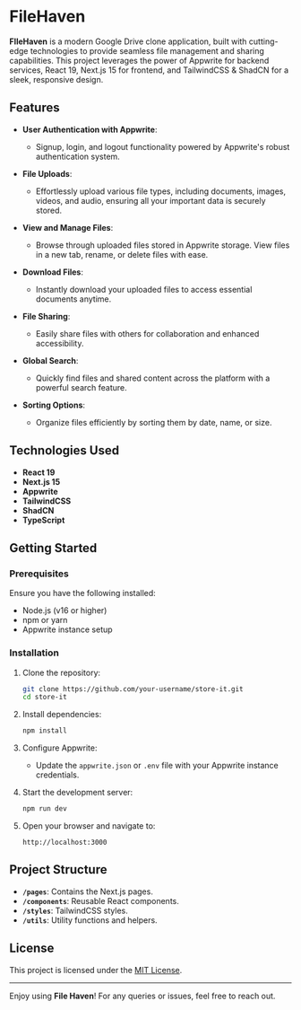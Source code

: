 # FileHaven

**FIleHaven** is a modern Google Drive clone application, built with cutting-edge technologies to provide seamless file management and sharing capabilities. This project leverages the power of Appwrite for backend services, React 19, Next.js 15 for frontend, and TailwindCSS & ShadCN for a sleek, responsive design.

## Features

- **User Authentication with Appwrite**: 
  - Signup, login, and logout functionality powered by Appwrite's robust authentication system.

- **File Uploads**: 
  - Effortlessly upload various file types, including documents, images, videos, and audio, ensuring all your important data is securely stored.

- **View and Manage Files**: 
  - Browse through uploaded files stored in Appwrite storage. View files in a new tab, rename, or delete files with ease.

- **Download Files**: 
  - Instantly download your uploaded files to access essential documents anytime.

- **File Sharing**: 
  - Easily share files with others for collaboration and enhanced accessibility.

- **Global Search**: 
  - Quickly find files and shared content across the platform with a powerful search feature.

- **Sorting Options**: 
  - Organize files efficiently by sorting them by date, name, or size.

## Technologies Used

- **React 19**
- **Next.js 15**
- **Appwrite**
- **TailwindCSS**
- **ShadCN**
- **TypeScript**

## Getting Started

### Prerequisites

Ensure you have the following installed:

- Node.js (v16 or higher)
- npm or yarn
- Appwrite instance setup

### Installation

1. Clone the repository:
   ```bash
   git clone https://github.com/your-username/store-it.git
   cd store-it
   ```

2. Install dependencies:
   ```bash
   npm install
   ```

3. Configure Appwrite:
   - Update the `appwrite.json` or `.env` file with your Appwrite instance credentials.

4. Start the development server:
   ```bash
   npm run dev
   ```

5. Open your browser and navigate to:
   ```
   http://localhost:3000
   ```

## Project Structure

- **`/pages`**: Contains the Next.js pages.
- **`/components`**: Reusable React components.
- **`/styles`**: TailwindCSS styles.
- **`/utils`**: Utility functions and helpers.

## License

This project is licensed under the [MIT License](LICENSE).

---

Enjoy using **File Haven**! For any queries or issues, feel free to reach out.
